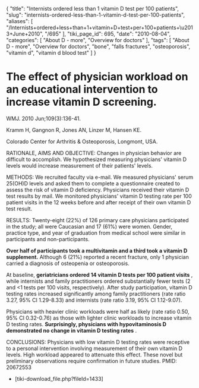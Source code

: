 {
    "title": "Internists ordered less than 1 vitamin D test per 100 patients",
    "slug": "internists-ordered-less-than-1-vitamin-d-test-per-100-patients",
    "aliases": [
        "/Internists+ordered+less+than+1+vitamin+D+test+per+100+patients+\u2013+June+2010",
        "/695"
    ],
    "tiki_page_id": 695,
    "date": "2010-08-04",
    "categories": [
        "About D - more",
        "Overview for doctors"
    ],
    "tags": [
        "About D - more",
        "Overview for doctors",
        "bone",
        "falls fractures",
        "osteoporosis",
        "vitamin d",
        "vitamin d blood test"
    ]
}


# The effect of physician workload on an educational intervention to increase vitamin D screening.

WMJ. 2010 Jun;109(3):136-41.

Kramm H, Gangnon R, Jones AN, Linzer M, Hansen KE.

Colorado Center for Arthritis & Osteoporosis, Longmont, USA.

RATIONALE, AIMS AND OBJECTIVE: Changes in physician behavior are difficult to accomplish. We hypothesized measuring physicians' vitamin D levels would increase measurement of their patients' levels. 

METHODS: We recruited faculty via e-mail. We measured physicians' serum 25(OH)D levels and asked them to complete a questionnaire created to assess the risk of vitamin D deficiency. Physicians received their vitamin D test results by mail. We monitored physicians' vitamin D testing rate per 100 patient visits in the 12 weeks before and after receipt of their own vitamin D test result. 

RESULTS: Twenty-eight (22%) of 126 primary care physicians participated in the study; all were Caucasian and 17 (61%) were women. Gender, practice type, and year of graduation from medical school were similar in participants and non-participants. 

 **Over half of participants took a multivitamin and a third took a vitamin D supplement.**  Although 6 (21%) reported a recent fracture, only 1 physician carried a diagnosis of osteopenia or osteoporosis. 

At baseline,  **geriatricians ordered 14 vitamin D tests per 100 patient visits** , while internists and family practitioners ordered substantially fewer tests (2 and <1 tests per 100 visits, respectively). After study participation, vitamin D testing rates increased significantly among family practitioners (rate ratio 3.27, 95% CI 1.29-8.33) and internists (rate ratio 3.19, 95% CI 1.12-9.07). 

Physicians with heavier clinic workloads were half as likely (rate ratio 0.50, 95% CI 0.32-0.76) as those with lighter clinic workloads to increase vitamin D testing rates.  **Surprisingly, physicians with hypovitaminosis D demonstrated no change in vitamin D testing rates** . 

CONCLUSIONS: Physicians with low vitamin D testing rates were receptive to a personal intervention involving measurement of their own vitamin D levels. High workload appeared to attenuate this effect. These novel but preliminary observations require confirmation in future studies. PMID: 20672553 

* <span>[tiki-download_file.php?fileId=1433]</span>